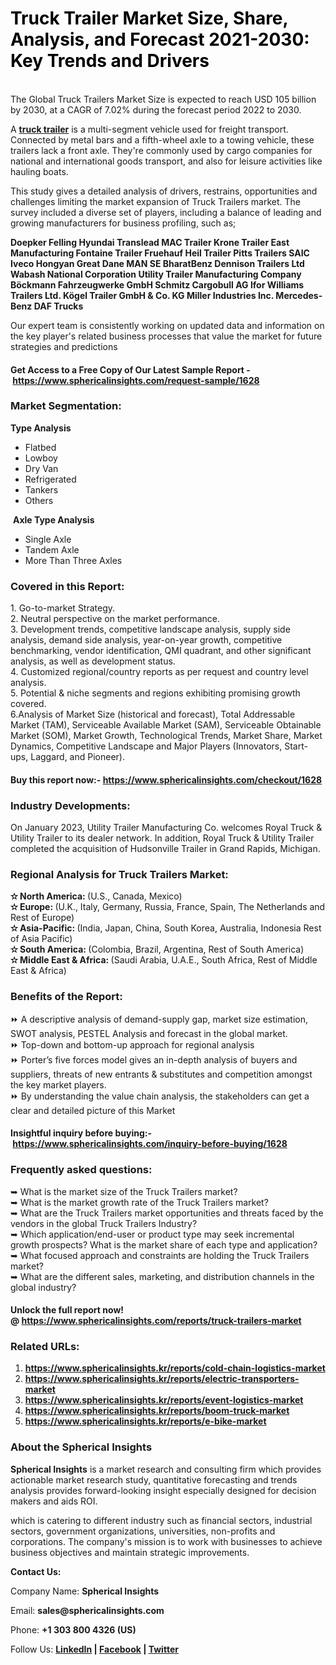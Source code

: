<div class="content-body__description">
<div class="content-body__description">
<div class="content-body__description">
<h1><span style="color: #000000;">Truck Trailer Market Size, Share, Analysis, and Forecast 2021-2030: Key Trends and Drivers</span></h1>
<div class="content-body__detail">&nbsp;
<div class="content-body__description">The Global Truck Trailers Market Size is expected to reach USD 105 billion by 2030, at a CAGR of 7.02% during the forecast period 2022 to 2030.</div>
<div class="content-body__detail">
<section id="section_0" class="entry fr-view">
<p>A&nbsp;<strong><a href="https://www.sphericalinsights.com/reports/truck-trailers-market" target="_blank" rel="noopener">truck trailer</a></strong>&nbsp;is a multi-segment vehicle used for freight transport. Connected by metal bars and a fifth-wheel axle to a towing vehicle, these trailers lack a front axle. They're commonly used by cargo companies for national and international goods transport, and also for leisure activities like hauling boats.</p>
<p>This study gives a detailed analysis of drivers, restrains, opportunities and challenges limiting the market expansion of Truck Trailers market. The survey included a diverse set of players, including a balance of leading and growing manufacturers for business profiling, such as;</p>
<p><strong>Doepker Felling Hyundai Translead MAC Trailer Krone Trailer East Manufacturing Fontaine Trailer Fruehauf Heil Trailer Pitts Trailers SAIC Iveco Hongyan Great Dane MAN SE BharatBenz Dennison Trailers Ltd Wabash National Corporation Utility Trailer Manufacturing Company B&ouml;ckmann Fahrzeugwerke GmbH Schmitz Cargobull AG Ifor Williams Trailers Ltd. K&ouml;gel Trailer GmbH &amp; Co. KG Miller Industries Inc. Mercedes-Benz DAF Trucks</strong></p>
<p>Our expert team is consistently working on updated data and information on the key player's related business processes that value the market for future strategies and predictions</p>
<h4><strong>Get Access to a Free Copy of Our Latest Sample Report -&nbsp;<a href="https://www.sphericalinsights.com/request-sample/1628" target="_blank" rel="noopener">https://www.sphericalinsights.com/request-sample/1628</a></strong></h4>
<h3><strong>Market Segmentation:</strong></h3>
<p><strong>Type Analysis</strong></p>
<ul>
<li>Flatbed</li>
<li>Lowboy</li>
<li>Dry Van</li>
<li>Refrigerated</li>
<li>Tankers</li>
<li>Others</li>
</ul>
<p>&nbsp;<strong>Axle Type Analysis</strong></p>
<ul>
<li>Single Axle</li>
<li>Tandem Axle</li>
<li>More Than Three Axles</li>
</ul>
<h3>Covered in this Report:</h3>
<p>1. Go-to-market Strategy.<br />2. Neutral perspective on the market performance.<br />3. Development trends, competitive landscape analysis, supply side analysis, demand side analysis, year-on-year growth, competitive benchmarking, vendor identification, QMI quadrant, and other significant analysis, as well as development status.<br />4. Customized regional/country reports as per request and country level analysis.<br />5. Potential &amp; niche segments and regions exhibiting promising growth covered.<br />6.Analysis of Market Size (historical and forecast), Total Addressable Market (TAM), Serviceable Available Market (SAM), Serviceable Obtainable Market (SOM), Market Growth, Technological Trends, Market Share, Market Dynamics, Competitive Landscape and Major Players (Innovators, Start-ups, Laggard, and Pioneer).</p>
<h4>Buy this report now:-&nbsp;<a href="https://www.sphericalinsights.com/checkout/1628" target="_blank" rel="noopener">https://www.sphericalinsights.com/checkout/1628</a></h4>
<h3>Industry Developments:</h3>
<p>On January 2023, Utility Trailer Manufacturing Co. welcomes Royal Truck &amp; Utility Trailer to its dealer network. In addition, Royal Truck &amp; Utility Trailer completed the acquisition of Hudsonville Trailer in Grand Rapids, Michigan.</p>
<h3><strong>Regional Analysis for Truck Trailers Market:</strong></h3>
<p><strong>✫ North America:&nbsp;</strong>(U.S., Canada, Mexico)<br /><strong>✫ Europe:&nbsp;</strong>(U.K., Italy, Germany, Russia, France, Spain, The Netherlands and Rest of Europe)<br /><strong>✫ Asia-Pacific:&nbsp;</strong>(India, Japan, China, South Korea, Australia, Indonesia Rest of Asia Pacific)<br /><strong>✫ South America:&nbsp;</strong>(Colombia, Brazil, Argentina, Rest of South America)<br /><strong>✫ Middle East &amp; Africa:&nbsp;</strong>(Saudi Arabia, U.A.E., South Africa, Rest of Middle East &amp; Africa)</p>
<h3>Benefits of the Report:</h3>
<p>⏩ A descriptive analysis of demand-supply gap, market size estimation, SWOT analysis, PESTEL Analysis and forecast in the global market.<br />⏩ Top-down and bottom-up approach for regional analysis<br />⏩ Porter&rsquo;s five forces model gives an in-depth analysis of buyers and suppliers, threats of new entrants &amp; substitutes and competition amongst the key market players.<br />⏩ By understanding the value chain analysis, the stakeholders can get a clear and detailed picture of this Market</p>
<h4>Insightful inquiry before buying:-&nbsp;<a href="https://www.sphericalinsights.com/inquiry-before-buying/1628" target="_blank" rel="noopener">https://www.sphericalinsights.com/inquiry-before-buying/1628</a></h4>
<h3>Frequently asked questions:</h3>
<p>➥ What is the market size of the Truck Trailers market?<br />➥ What is the market growth rate of the Truck Trailers market?<br />➥ What are the Truck Trailers market opportunities and threats faced by the vendors in the global Truck Trailers Industry?<br />➥ Which application/end-user or product type may seek incremental growth prospects? What is the market share of each type and application?<br />➥ What focused approach and constraints are holding the Truck Trailers market?<br />➥ What are the different sales, marketing, and distribution channels in the global industry?</p>
<h4>Unlock the full report now! @&nbsp;<a href="https://www.sphericalinsights.com/reports/truck-trailers-market" target="_blank" rel="noopener">https://www.sphericalinsights.com/reports/truck-trailers-market</a></h4>
<h3><strong>Related URLs:</strong></h3>
<ol>
<li><strong><a href="https://www.sphericalinsights.kr/reports/cold-chain-logistics-market">https://www.sphericalinsights.kr/reports/cold-chain-logistics-market</a></strong></li>
<li><strong><a href="https://www.sphericalinsights.kr/reports/electric-transporters-market">https://www.sphericalinsights.kr/reports/electric-transporters-market</a></strong></li>
<li><strong><a href="https://www.sphericalinsights.kr/reports/event-logistics-market">https://www.sphericalinsights.kr/reports/event-logistics-market</a></strong></li>
<li><strong><a href="https://www.sphericalinsights.kr/reports/boom-truck-market">https://www.sphericalinsights.kr/reports/boom-truck-market</a></strong></li>
<li><strong><a href="https://www.sphericalinsights.kr/reports/e-bike-market">https://www.sphericalinsights.kr/reports/e-bike-market</a>&nbsp;<br /></strong></li>
</ol>
<h3><strong>About the Spherical Insights</strong></h3>
<p><strong>Spherical Insights</strong>&nbsp;is a market research and consulting firm which provides actionable market research study, quantitative forecasting and trends analysis provides forward-looking insight especially designed for decision makers and aids ROI.</p>
<p>which is catering to different industry such as financial sectors, industrial sectors, government organizations, universities, non-profits and corporations. The company's mission is to work with businesses to achieve business objectives and maintain strategic improvements.</p>
<p><strong>Contact Us:</strong></p>
<p>Company Name:&nbsp;<strong>Spherical Insights</strong></p>
<p>Email:&nbsp;<strong>sales@sphericalinsights.com</strong></p>
<p>Phone:&nbsp;<strong>+1 303 800 4326 (US)</strong></p>
<p>Follow Us:&nbsp;<strong><a href="https://www.linkedin.com/company/spherical-insight/"><u>LinkedIn</u></a>&nbsp;|&nbsp;<a href="https://www.facebook.com/sphericalinsights22"><u>Facebook</u></a>&nbsp;|&nbsp;<a href="https://twitter.com/SInsights_US"><u>Twitter</u></a></strong></p>
</section>
</div>
</div>
</div>
</div>
</div>
